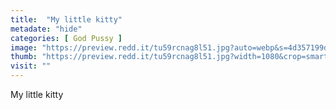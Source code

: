 ```yaml
---
title:  "My little kitty"
metadate: "hide"
categories: [ God Pussy ]
image: "https://preview.redd.it/tu59rcnag8l51.jpg?auto=webp&s=4d357199d16ad83eda6e8660a3657de9b0d45498"
thumb: "https://preview.redd.it/tu59rcnag8l51.jpg?width=1080&crop=smart&auto=webp&s=9cc2ee57c0516e576fba6296fbdba9ab80bd5d7a"
visit: ""
---
```

My little kitty
